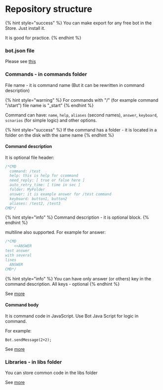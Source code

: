 # Repository structure

{% hint style="success" %}
You can make export for any free bot in the Store. Just install it. 

It is good for practice.
{% endhint %}

### bot.json file

Please see [this](https://help.bots.business/git/file-bot-json)

### Commands - in commands folder

File name - it is command name \(But it can be rewritten in command description\)

{% hint style="warning" %}
For commands with "/" \(for example command "/start"\) file name is "\_start"
{% endhint %}

Command can have: `name`, `help`, `aliases` \(second names\), `answer`, `keyboard`, `scnarios` \(for simple logic\) and other options.

{% hint style="success" %}
If the command has a folder - it is located in a folder on the disk with the same name
{% endhint %}

#### Command description

It is optional file header:

```javascript
/*CMD
  command: /test
  help: this is help for ccommand
  need_reply: [ true or false here ]
  auto_retry_time: [ time in sec ]
  folder: MyFolder
  answer: it is example answer for /test command
  keyboard: button1, button2
  aliases: /test2, /test3
CMD*/
```

{% hint style="info" %}
Command description - it is optional block.
{% endhint %}

multiline also supported. For example for answer:

```javascript
/*CMD
    <<ANSWER
test answer
with several
lines
  ANSWER
CMD*/
```

{% hint style="info" %}
You can have only answer \(or others\) key in the command description. All keys - optional
{% endhint %}

See [more](https://help.bots.business/commands)

#### Command body

It is command code in JavaScript. Use Bot Java Script for logic in command.

For example:

`Bot.sendMessage(2+2);`

See [more](https://help.bots.business/scenarios-and-bjs)



### Libraries - in libs folder

You can store common code in the libs folder

See [more](https://help.bots.business/git/library)




